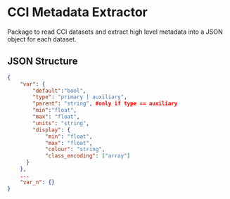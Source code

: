# CCI Metadata Extractor

Package to read CCI datasets and extract high level metadata into a JSON object for each dataset.


## JSON Structure

```json
{
    "var": {
        "default":"bool",
        "type": "primary | auxiliary",
        "parent": "string", #only if type == auxiliary
        "min":"float",
        "max": "float",
        "units": "string",
        "display": {
            "min": "float",
            "max": "float",
            "colour": "string",
            "class_encoding": ["array"]
      }
    },
    ...
    "var_n": {}
}
```
